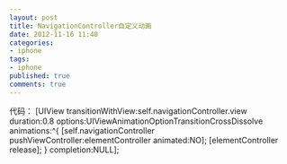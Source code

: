 ```yaml
---
layout: post
title: NavigationController自定义动画
date: 2012-11-16 11:40
categories:
- iphone
tags:
- iphone
published: true
comments: true
---
```

代码：
    [UIView transitionWithView:self.navigationController.view duration:0.8 options:UIViewAnimationOptionTransitionCrossDissolve animations:^{ 
      [self.navigationController pushViewController:elementController animated:NO]; 
      [elementController release]; 
    } completion:NULL];
